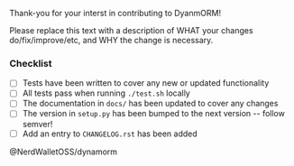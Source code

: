 Thank-you for your interst in contributing to DyanmORM!

Please replace this text with a description of WHAT your changes do/fix/improve/etc, and WHY the change is necessary.

### Checklist

- [ ] Tests have been written to cover any new or updated functionality
- [ ] All tests pass when running `./test.sh` locally
- [ ] The documentation in `docs/` has been updated to cover any changes
- [ ] The version in `setup.py` has been bumped to the next version -- follow semver!
- [ ] Add an entry to `CHANGELOG.rst` has been added

@NerdWalletOSS/dynamorm
